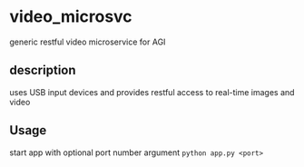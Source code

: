 # video_microsvc
generic restful video microservice for AGI
## description
uses USB input devices and provides restful access to real-time images and video
## Usage
start app with optional port number argument
`python app.py <port>`
